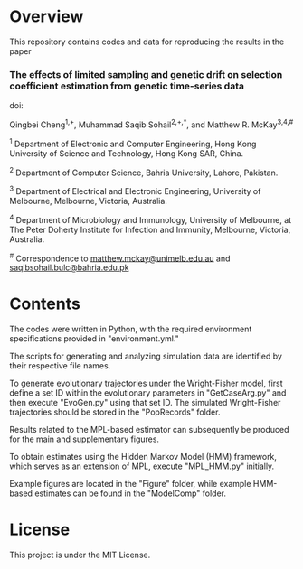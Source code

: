 # Overview

This repository contains codes and data for reproducing the results in the paper

### The effects of limited sampling and genetic drift on selection coefficient estimation from genetic time-series data
doi:

Qingbei Cheng<sup>1,+</sup>, Muhammad Saqib Sohail<sup>2,+,*</sup>, and Matthew R. McKay<sup>3,4,#</sup>

<sup>1</sup> Department of Electronic and Computer Engineering, Hong Kong University of Science and Technology, Hong Kong SAR, China.

<sup>2</sup> Department of Computer Science, Bahria University, Lahore, Pakistan.

<sup>3</sup> Department of Electrical and Electronic Engineering, University of Melbourne, Melbourne, Victoria, Australia.

<sup>4</sup> Department of Microbiology and Immunology, University of Melbourne, at The Peter Doherty Institute for Infection and Immunity, Melbourne, Victoria, Australia.

<sup>#</sup> Correspondence to [matthew.mckay@unimelb.edu.au](mailto:matthew.mckay@unimelb.edu.au) and [saqibsohail.bulc@bahria.edu.pk](mailto:saqibsohail.bulc@bahria.edu.pk)

# Contents

The codes were written in Python, with the required environment specifications provided in "environment.yml."

The scripts for generating and analyzing simulation data are identified by their respective file names.

To generate evolutionary trajectories under the Wright-Fisher model, first define a set ID within the evolutionary parameters in "GetCaseArg.py" and then execute "EvoGen.py" using that set ID. The simulated Wright-Fisher trajectories should be stored in the "PopRecords" folder.

Results related to the MPL-based estimator can subsequently be produced for the main and supplementary figures.

To obtain estimates using the Hidden Markov Model (HMM) framework, which serves as an extension of MPL, execute "MPL_HMM.py" initially.

Example figures are located in the "Figure" folder, while example HMM-based estimates can be found in the "ModelComp" folder.

# License

This project is under the MIT License.
